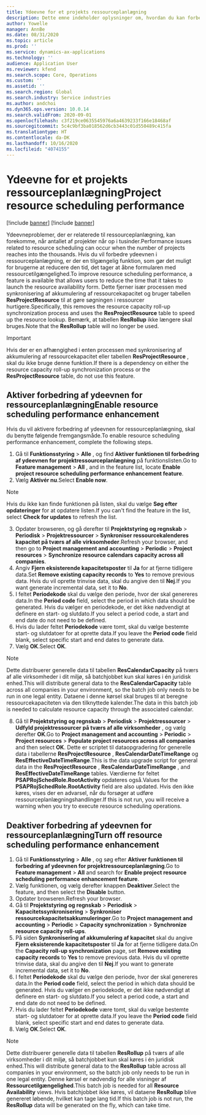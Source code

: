 ```yaml
---
title: Ydeevne for et projekts ressourceplanlægning
description: Dette emne indeholder oplysninger om, hvordan du kan forbedre ydeevnen af ressourceplanlægning for et stort antal projekter.
author: Yowelle
manager: AnnBe
ms.date: 08/31/2020
ms.topic: article
ms.prod: ''
ms.service: dynamics-ax-applications
ms.technology: ''
audience: Application User
ms.reviewer: kfend
ms.search.scope: Core, Operations
ms.custom: ''
ms.assetid: ''
ms.search.region: Global
ms.search.industry: Service industries
ms.author: andchoi
ms.dyn365.ops.version: 10.0.14
ms.search.validFrom: 2020-09-01
ms.openlocfilehash: c3f219ce0635545976a6a4639233f166e18468af
ms.sourcegitcommit: 5c4c9bf3ba018562d6cb3443c01d550489c415fa
ms.translationtype: HT
ms.contentlocale: da-DK
ms.lasthandoff: 10/16/2020
ms.locfileid: "4074155"
---
```

# <a name="project-resource-scheduling-performance"></a><span data-ttu-id="0125d-103">Ydeevne for et projekts ressourceplanlægning</span><span class="sxs-lookup"><span data-stu-id="0125d-103">Project resource scheduling performance</span></span>

[!include [banner](../includes/banner.md)]
[!include [banner](../includes/preview-banner.md)]


<span data-ttu-id="0125d-104">Ydeevneproblemer, der er relaterede til ressourceplanlægning, kan forekomme, når antallet af projekter når op i tusinder.</span><span class="sxs-lookup"><span data-stu-id="0125d-104">Performance issues related to resource scheduling can occur when the number of projects reaches into the thousands.</span></span> <span data-ttu-id="0125d-105">Hvis du vil forbedre ydeevnen i ressourceplanlægning, er der en tilgængelig funktion, som gør det muligt for brugerne at reducere den tid, det tager at åbne formularen med ressourcetilgængelighed.</span><span class="sxs-lookup"><span data-stu-id="0125d-105">To improve resource scheduling performance, a feature is available that allows users to reduce the time that it takes to launch the resource availability form.</span></span> <span data-ttu-id="0125d-106">Dette fjerner især processen med synkronisering af akkumulering af ressourcekapacitet og bruger tabellen **ResProjectResource** til at gøre søgningen i ressourcer hurtigere.</span><span class="sxs-lookup"><span data-stu-id="0125d-106">Specifically, this removes the resource capacity roll-up synchronization process and uses the **ResProjectResource** table to speed up the resource lookup.</span></span> <span data-ttu-id="0125d-107">Bemærk, at tabellen **ResRollup** ikke længere skal bruges.</span><span class="sxs-lookup"><span data-stu-id="0125d-107">Note that the **ResRollup** table will no longer be used.</span></span>

> [!IMPORTANT]
> <span data-ttu-id="0125d-108">Hvis der er en afhængighed i enten processen med synkronisering af akkumulering af ressourcekapacitet eller tabellen **ResProjectResource** , skal du ikke bruge denne funktion.</span><span class="sxs-lookup"><span data-stu-id="0125d-108">If there is a dependency on either the resource capacity roll-up synchronization process or the **ResProjectResource** table, do not use this feature.</span></span>

## <a name="enable-resource-scheduling-performance-enhancement"></a><span data-ttu-id="0125d-109">Aktiver forbedring af ydeevnen for ressourceplanlægning</span><span class="sxs-lookup"><span data-stu-id="0125d-109">Enable resource scheduling performance enhancement</span></span>
<span data-ttu-id="0125d-110">Hvis du vil aktivere forbedring af ydeevnen for ressourceplanlægning, skal du benytte følgende fremgangsmåde.</span><span class="sxs-lookup"><span data-stu-id="0125d-110">To enable resource scheduling performance enhancement, complete the following steps.</span></span>

1. <span data-ttu-id="0125d-111">Gå til **Funktionsstyring** > **Alle** , og find **Aktiver funktionen til forbedring af ydeevnen for projektressourceplanlægning** på funktionslisten.</span><span class="sxs-lookup"><span data-stu-id="0125d-111">Go to **Feature management** > **All** , and in the feature list, locate **Enable project resource scheduling performance enhancement feature**.</span></span>
2. <span data-ttu-id="0125d-112">Vælg **Aktivér nu**.</span><span class="sxs-lookup"><span data-stu-id="0125d-112">Select **Enable now**.</span></span>

> [!NOTE]
> <span data-ttu-id="0125d-113">Hvis du ikke kan finde funktionen på listen, skal du vælge **Søg efter opdateringer** for at opdatere listen.</span><span class="sxs-lookup"><span data-stu-id="0125d-113">If you can't find the feature in the list, select **Check for updates** to refresh the list.</span></span>

3. <span data-ttu-id="0125d-114">Opdater browseren, og gå derefter til **Projektstyring og regnskab** > **Periodisk** > **Projektressourcer** > **Synkroniser ressourcekalenderes kapacitet på tværs af alle virksomheder**.</span><span class="sxs-lookup"><span data-stu-id="0125d-114">Refresh your browser, and then go to **Project management and accounting** > **Periodic** > **Project resources** > **Synchronize resource calendars capacity across all companies**.</span></span>
4. <span data-ttu-id="0125d-115">Angiv **Fjern eksisterende kapacitetsposter** til **Ja** for at fjerne tidligere data.</span><span class="sxs-lookup"><span data-stu-id="0125d-115">Set **Remove existing capacity records** to **Yes** to remove previous data.</span></span> <span data-ttu-id="0125d-116">Hvis du vil oprette trinvise data, skal du angive den til **Nej**.</span><span class="sxs-lookup"><span data-stu-id="0125d-116">If you want generate incremental data, set it to **No**.</span></span>
5. <span data-ttu-id="0125d-117">I feltet **Periodekode** skal du vælge den periode, hvor der skal genereres data.</span><span class="sxs-lookup"><span data-stu-id="0125d-117">In the **Period code** field, select the period in which data should be generated.</span></span> <span data-ttu-id="0125d-118">Hvis du vælger en periodekode, er det ikke nødvendigt at definere en start- og slutdato.</span><span class="sxs-lookup"><span data-stu-id="0125d-118">If you select a period code, a start and end date do not need to be defined.</span></span>
6. <span data-ttu-id="0125d-119">Hvis du lader feltet **Periodekode** være tomt, skal du vælge bestemte start- og slutdatoer for at oprette data.</span><span class="sxs-lookup"><span data-stu-id="0125d-119">If you leave the **Period code** field blank, select specific start and end dates to generate data.</span></span>
7. <span data-ttu-id="0125d-120">Vælg **OK**.</span><span class="sxs-lookup"><span data-stu-id="0125d-120">Select **OK**.</span></span>

 > [!NOTE]
 > <span data-ttu-id="0125d-121">Dette distribuerer generelle data til tabellen **ResCalendarCapacity** på tværs af alle virksomheder i dit miljø, så batchjobbet kun skal køres i én juridisk enhed.</span><span class="sxs-lookup"><span data-stu-id="0125d-121">This will distribute general data to the **ResCalendarCapacity** table across all companies in your environment, so the batch job only needs to be run in one legal entity.</span></span> <span data-ttu-id="0125d-122">Dataene i denne kørsel skal bruges til at beregne ressourcekapaciteten via den tilknyttede kalender.</span><span class="sxs-lookup"><span data-stu-id="0125d-122">The data in this batch job is needed to calculate resource capacity through the associated calendar.</span></span>

8. <span data-ttu-id="0125d-123">Gå til **Projektstyring og regnskab** > **Periodisk** > **Projektressourcer** > **Udfyld projektressourcer på tværs af alle virksomheder** , og vælg derefter **OK**.</span><span class="sxs-lookup"><span data-stu-id="0125d-123">Go to **Project management and accounting** > **Periodic** > **Project resources** > **Populate project resources across all companies** and then select **OK**.</span></span> <span data-ttu-id="0125d-124">Dette er scriptet til dataopgradering for generelle data i tabellerne **ResProjectResource** , **ResCalendarDateTimeRange** og **ResEffectiveDateTimeRange**.</span><span class="sxs-lookup"><span data-stu-id="0125d-124">This is the data upgrade script for general data in the **ResProjectResource** , **ResCalendarDateTimeRange** , and **ResEffectiveDateTimeRange** tables.</span></span> <span data-ttu-id="0125d-125">Værdierne for feltet **PSAPRojSchedRole.RootActivity** opdateres også.</span><span class="sxs-lookup"><span data-stu-id="0125d-125">Values for the **PSAPRojSchedRole.RootActivity** field are also updated.</span></span> <span data-ttu-id="0125d-126">Hvis den ikke køres, vises der en advarsel, når du forsøger at udføre ressourceplanlægningshandlinger.</span><span class="sxs-lookup"><span data-stu-id="0125d-126">If this is not run, you will receive a warning when you try to execute resource scheduling operations.</span></span>
 
## <a name="turn-off-resource-scheduling-performance-enhancement"></a><span data-ttu-id="0125d-127">Deaktiver forbedring af ydeevnen for ressourceplanlægning</span><span class="sxs-lookup"><span data-stu-id="0125d-127">Turn off resource scheduling performance enhancement</span></span>

1. <span data-ttu-id="0125d-128">Gå til **Funktionsstyring** > **Alle** , og søg efter **Aktiver funktionen til forbedring af ydeevnen for projektressourceplanlægning**.</span><span class="sxs-lookup"><span data-stu-id="0125d-128">Go to **Feature management** > **All**  and search for **Enable project resource scheduling performance enhancement feature**.</span></span>
2. <span data-ttu-id="0125d-129">Vælg funktionen, og vælg derefter knappen **Deaktiver**.</span><span class="sxs-lookup"><span data-stu-id="0125d-129">Select the feature, and then select the **Disable** button.</span></span>
3. <span data-ttu-id="0125d-130">Opdater browseren.</span><span class="sxs-lookup"><span data-stu-id="0125d-130">Refresh your browser.</span></span>
4. <span data-ttu-id="0125d-131">Gå til **Projektstyring og regnskab** > **Periodisk** > **Kapacitetssynkronisering** > **Synkroniser ressourcekapacitetsakkumuleringer**.</span><span class="sxs-lookup"><span data-stu-id="0125d-131">Go to **Project management and accounting** > **Periodic** > **Capacity synchronization** > **Synchronize resource capacity roll-ups**.</span></span>
5. <span data-ttu-id="0125d-132">På siden **Synkronisering af akkumulering af kapacitet** skal du angive **Fjern eksisterende kapacitetsposter** til **Ja** for at fjerne tidligere data.</span><span class="sxs-lookup"><span data-stu-id="0125d-132">On the **Capacity roll-up synchronization** page, set **Remove existing capacity records** to **Yes** to remove previous data.</span></span> <span data-ttu-id="0125d-133">Hvis du vil oprette trinvise data, skal du angive den til **Nej**.</span><span class="sxs-lookup"><span data-stu-id="0125d-133">If you want to generate incremental data, set it to **No**.</span></span>
6. <span data-ttu-id="0125d-134">I feltet **Periodekode** skal du vælge den periode, hvor der skal genereres data.</span><span class="sxs-lookup"><span data-stu-id="0125d-134">In the **Period code** field, select the period in which data should be generated.</span></span> <span data-ttu-id="0125d-135">Hvis du vælger en periodekode, er det ikke nødvendigt at definere en start- og slutdato.</span><span class="sxs-lookup"><span data-stu-id="0125d-135">If you select a period code, a start and end date do not need to be defined.</span></span>
7. <span data-ttu-id="0125d-136">Hvis du lader feltet **Periodekode** være tomt, skal du vælge bestemte start- og slutdatoer for at oprette data.</span><span class="sxs-lookup"><span data-stu-id="0125d-136">If you leave the **Period code** field blank, select specific start and end dates to generate data.</span></span>
8. <span data-ttu-id="0125d-137">Vælg **OK**.</span><span class="sxs-lookup"><span data-stu-id="0125d-137">Select **OK**.</span></span>

> [!NOTE]
> <span data-ttu-id="0125d-138">Dette distribuerer generelle data til tabellen **ResRollup** på tværs af alle virksomheder i dit miljø, så batchjobbet kun skal køres i én juridisk enhed.</span><span class="sxs-lookup"><span data-stu-id="0125d-138">This will distribute general data to the **ResRollup** table across all companies in your environment, so the batch job only needs to be run in one legal entity.</span></span> <span data-ttu-id="0125d-139">Denne kørsel er nødvendig for alle visninger af **Ressourcetilgængelighed**.</span><span class="sxs-lookup"><span data-stu-id="0125d-139">This batch job is needed for all **Resource Availability** views.</span></span> <span data-ttu-id="0125d-140">Hvis batchjobbet ikke køres, vil dataene **ResRollup** blive genereret løbende, hvilket kan tage lang tid.</span><span class="sxs-lookup"><span data-stu-id="0125d-140">If this batch job is not run, the **ResRollup** data will be generated on the fly, which can take time.</span></span>
